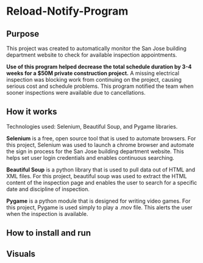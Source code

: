 # Reload-Notify-Program

## Purpose
This project was created to automatically monitor the San Jose building department website to check for available inspection appointments. 

**Use of this program helped decrease the total schedule duration by 3-4 weeks for a $50M private construction project.** A missing electrical inspection was blocking work from continuing on the project, causing serious cost and schedule problems. This program notified the team when sooner inspections were available due to cancellations.

## How it works
Technologies used: Selenium, Beautiful Soup, and Pygame libraries. 

**Selenium** is a free, open source tool that is used to automate browsers. For this project, Selenium was used to launch a chrome browser and automate the sign in process for the San Jose building department website. This helps set user login credentials and enables continuous searching.

**Beautiful Soup** is a python library that is used to pull data out of HTML and XML files. For this project, beautiful soup was used to extract the HTML content of the inspection page and enables the user to search for a specific date and discipline of inspection. 

**Pygame** is a python module that is designed for writing video games. For this project, Pygame is used simply to play a .mov file. This alerts the user when the inspection is available.


## How to install and run


## Visuals
